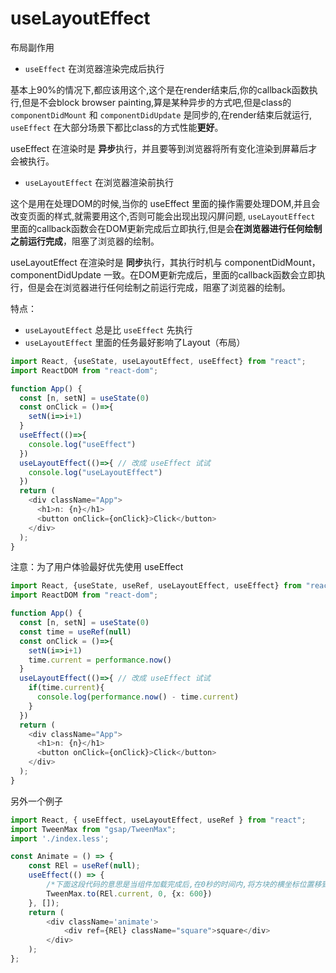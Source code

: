 # useLayoutEffect

布局副作用

* `useEffect` 在浏览器渲染完成后执行

基本上90%的情况下,都应该用这个,这个是在render结束后,你的callback函数执行,但是不会block browser painting,算是某种异步的方式吧,但是class的 `componentDidMount` 和 `componentDidUpdate` 是同步的,在render结束后就运行, `useEffect` 在大部分场景下都比class的方式性能**更好**。

useEffect 在渲染时是 **异步**执行，并且要等到浏览器将所有变化渲染到屏幕后才会被执行。

* `useLayoutEffect` 在浏览器渲染前执行

这个是用在处理DOM的时候,当你的 useEffect 里面的操作需要处理DOM,并且会改变页面的样式,就需要用这个,否则可能会出现出现闪屏问题, `useLayoutEffect` 里面的callback函数会在DOM更新完成后立即执行,但是会**在浏览器进行任何绘制之前运行完成**，阻塞了浏览器的绘制。

useLayoutEffect 在渲染时是 **同步**执行，其执行时机与 componentDidMount，componentDidUpdate 一致。在DOM更新完成后，里面的callback函数会立即执行，但是会在浏览器进行任何绘制之前运行完成，阻塞了浏览器的绘制。

特点：

* `useLayoutEffect` 总是比 `useEffect` 先执行
* `useLayoutEffect` 里面的任务最好影响了Layout（布局）

```ts
import React, {useState, useLayoutEffect, useEffect} from "react";
import ReactDOM from "react-dom";

function App() {
  const [n, setN] = useState(0)
  const onClick = ()=>{
    setN(i=>i+1)
  }
  useEffect(()=>{
    console.log("useEffect")
  })
  useLayoutEffect(()=>{ // 改成 useEffect 试试
    console.log("useLayoutEffect")
  })
  return (
    <div className="App">
      <h1>n: {n}</h1>
      <button onClick={onClick}>Click</button>
    </div>
  );
}
```

注意：为了用户体验最好优先使用 useEffect

```ts
import React, {useState, useRef, useLayoutEffect, useEffect} from "react";
import ReactDOM from "react-dom";

function App() {
  const [n, setN] = useState(0)
  const time = useRef(null)
  const onClick = ()=>{
    setN(i=>i+1) 
    time.current = performance.now()
  }
  useLayoutEffect(()=>{ // 改成 useEffect 试试
    if(time.current){
      console.log(performance.now() - time.current)
    }
  })
  return (
    <div className="App">
      <h1>n: {n}</h1>
      <button onClick={onClick}>Click</button>
    </div>
  );
}
```

另外一个例子

```ts
import React, { useEffect, useLayoutEffect, useRef } from "react";
import TweenMax from "gsap/TweenMax";
import './index.less';

const Animate = () => {
    const REl = useRef(null);
    useEffect(() => {
        /*下面这段代码的意思是当组件加载完成后,在0秒的时间内,将方块的横坐标位置移到600px的位置*/
        TweenMax.to(REl.current, 0, {x: 600})
    }, []);
    return (
        <div className='animate'>
            <div ref={REl} className="square">square</div>
        </div>
    );
};
```
